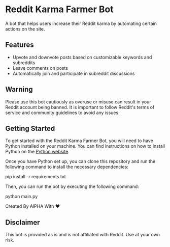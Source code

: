 # Reddit Karma Farmer Bot

A bot that helps users increase their Reddit karma by automating certain actions on the site.

## Features

- Upvote and downvote posts based on customizable keywords and subreddits
- Leave comments on posts
- Automatically join and participate in subreddit discussions

## Warning

Please use this bot cautiously as overuse or misuse can result in your Reddit account being banned. It is important to follow Reddit's terms of service and community guidelines to avoid any issues.

## Getting Started

To get started with the Reddit Karma Farmer Bot, you will need to have Python installed on your machine. You can find instructions on how to install Python on the [Python website](https://www.python.org/).

Once you have Python set up, you can clone this repository and run the following command to install the necessary dependencies:

pip install -r requirements.txt


Then, you can run the bot by executing the following command:

python main.py


Created By AlPHA With ❤️

## Disclaimer

This bot is provided as is and is not affiliated with Reddit. Use at your own risk.
